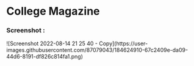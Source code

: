 # College Magazine
<h3>Screenshot :</h3>
![Screenshot 2022-08-14 21 25 40 - Copy](https://user-images.githubusercontent.com/87079043/184624910-67c2409e-da09-44d6-8191-df826c814fa1.png)
 
